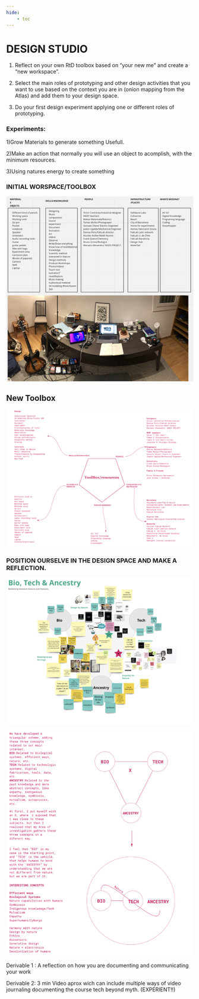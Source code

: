 ```yaml
---
hide:
    - toc
---
```


# DESIGN STUDIO

1. Reflect on your own RtD toolbox based on “your new me” and create a “new workspace”. 

2. Select the main roles of prototyping and other design activities that you want to use based on the context you are in (onion mapping from the Atlas) and add them to your design space.

3. Do your first design experiment applying one or different roles of prototyping.


### Experiments:

 1)Grow Materials to generate something Usefull.

2)Make an action that normally you will use an object to acomplish, with the minimum resources.

3)Using natures energy to create something

### INITIAL WORSPACE/TOOLBOX

![](../images/WS.png)

## New Toolbox

![](../images/DS2.png)


### POSITION OURSELVE IN THE DESIGN SPACE AND MAKE A REFLECTION.

![](../images/OP1.png)

![](../images/OP2.png)


Derivable 1 : A reflection on how you are documenting and communicating your work

Derivable 2: 3 min Video aprox wich can include multiple ways of video journaling documenting the course tech beyond myth. (EXPERIENT!!)
























